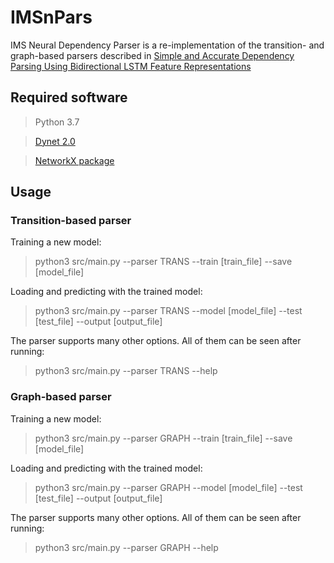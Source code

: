 # IMSnPars

IMS Neural Dependency Parser is a re-implementation of the transition- and graph-based parsers described in [Simple and Accurate Dependency Parsing
Using Bidirectional LSTM Feature Representations](https://aclweb.org/anthology/Q16-1023)

## Required software

> Python 3.7

> [Dynet 2.0](http://dynet.io/)

> [NetworkX package](https://networkx.github.io/)

## Usage

### Transition-based parser

Training a new model:
> python3 src/main.py --parser TRANS --train [train_file] --save [model_file]

Loading and predicting with the trained model:
> python3 src/main.py --parser TRANS --model [model_file] --test  [test_file] --output [output_file]

The parser supports many other options. All of them can be seen after running:
> python3 src/main.py --parser TRANS --help

### Graph-based parser

Training a new model:
> python3 src/main.py --parser GRAPH --train [train_file] --save [model_file]

Loading and predicting with the trained model:
> python3 src/main.py --parser GRAPH --model [model_file] --test  [test_file] --output [output_file]

The parser supports many other options. All of them can be seen after running:
> python3 src/main.py --parser GRAPH --help

